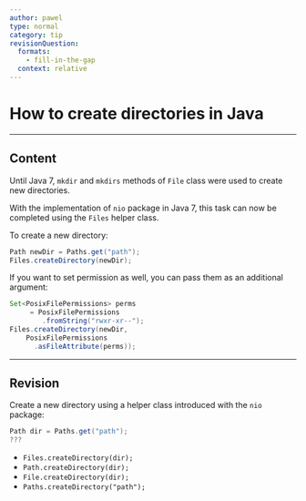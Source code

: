 ```yaml
---
author: pawel
type: normal
category: tip
revisionQuestion:
  formats:
    - fill-in-the-gap
  context: relative
---
```


# How to create directories in Java


---

## Content

Until Java 7, `mkdir` and `mkdirs` methods of `File` class  were used to create new directories. 

With the implementation of `nio` package in Java 7, this task can now be completed using the `Files` helper class.

To create a new directory:

```java
Path newDir = Paths.get("path");
Files.createDirectory(newDir);
```

If you want to set permission as well, you can pass them as an additional argument:

```java
Set<PosixFilePermissions> perms
     = PosixFilePermissions
        .fromString("rwxr-xr--");
Files.createDirectory(newDir,
    PosixFilePermissions
      .asFileAttribute(perms));

```


---

## Revision

Create a new directory using a helper class introduced with the `nio` package:

```java
Path dir = Paths.get("path");
???
```

- `Files.createDirectory(dir);` 
- `Path.createDirectory(dir);` 
- `File.createDirectory(dir);` 
- `Paths.createDirectory("path");`
